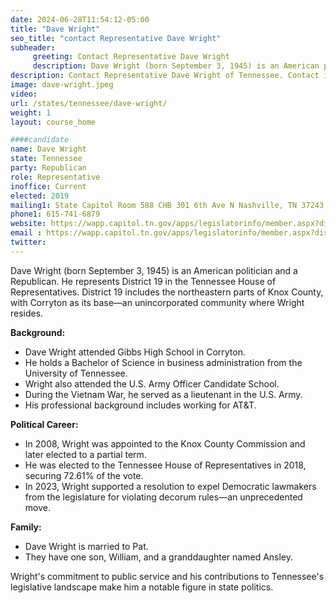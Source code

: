 ```yaml
---
date: 2024-06-28T11:54:12-05:00
title: "Dave Wright"
seo_title: "contact Representative Dave Wright"
subheader:
     greeting: Contact Representative Dave Wright
     description: Dave Wright (born September 3, 1945) is an American politician and a Republican. He represents District 19 in the Tennessee House of Representatives. District 19 includes the northeastern parts of Knox County.
description: Contact Representative Dave Wright of Tennessee. Contact information for Dave Wright includes email address, phone number, and mailing address.
image: dave-wright.jpeg
video:
url: /states/tennessee/dave-wright/
weight: 1
layout: course_home

####candidate
name: Dave Wright
state: Tennessee
party: Republican
role: Representative
inoffice: Current
elected: 2019
mailing1: State Capitol Room 588 CHB 301 6th Ave N Nashville, TN 37243
phone1: 615-741-6879
website: https://wapp.capitol.tn.gov/apps/legislatorinfo/member.aspx?district=H19/
email : https://wapp.capitol.tn.gov/apps/legislatorinfo/member.aspx?district=H19/
twitter: 
---
```

Dave Wright (born September 3, 1945) is an American politician and a Republican. He represents District 19 in the Tennessee House of Representatives. District 19 includes the northeastern parts of Knox County, with Corryton as its base—an unincorporated community where Wright resides.

**Background:**
- Dave Wright attended Gibbs High School in Corryton.
- He holds a Bachelor of Science in business administration from the University of Tennessee.
- Wright also attended the U.S. Army Officer Candidate School.
- During the Vietnam War, he served as a lieutenant in the U.S. Army.
- His professional background includes working for AT&T.

**Political Career:**
- In 2008, Wright was appointed to the Knox County Commission and later elected to a partial term.
- He was elected to the Tennessee House of Representatives in 2018, securing 72.61% of the vote.
- In 2023, Wright supported a resolution to expel Democratic lawmakers from the legislature for violating decorum rules—an unprecedented move.

**Family:**
- Dave Wright is married to Pat.
- They have one son, William, and a granddaughter named Ansley.

Wright's commitment to public service and his contributions to Tennessee's legislative landscape make him a notable figure in state politics.
